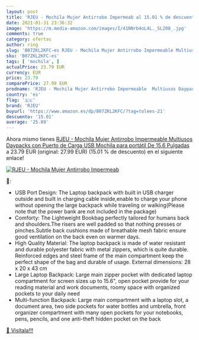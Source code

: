 ```yaml
---
layout: post
title: 'RJEU - Mochila Mujer Antirrobo Impermeab al 15.01 % de descuento'
date: 2021-01-31 23:36:32
image: 'https://m.media-amazon.com/images/I/41NNrb4oL4L._SL200_.jpg'
comments: true
category: ofertas
author: ring
slug: 'B07ZKL2KFC-es RJEU - Mochila Mujer Antirrobo Impermeable Multiusos...'
sku: 'B07ZKL2KFC-es'
tags: [ 'mochila', ]
actualPrice: 23.79 EUR
currency: EUR
price: 23.79
comparePrice: 27.99 EUR
prodname: 'RJEU - Mochila Mujer Antirrobo Impermeable  Multiusos Daypacks con Puerto de Carga USB  Mochila para portátil De 15.6 Pulgadas'
country: 'es'
flag: '🇪🇸'
brand: 'RJEU'
buyurl: 'https://www.amazon.es/dp/B07ZKL2KFC/?tag=tolees-21'
descuento: '15.01'
average: '25.89'
---
```


Ahora mismo tienes [RJEU - Mochila Mujer Antirrobo Impermeable  Multiusos Daypacks con Puerto de Carga USB  Mochila para portátil De 15.6 Pulgadas](https://www.amazon.es/dp/B07ZKL2KFC/?tag=tolees-21) a 23.79 EUR (original: 27.99 EUR) (15.01 %  de descuento) en el siguiente enlace!

[![RJEU - Mochila Mujer Antirrobo Impermeab](https://m.media-amazon.com/images/I/41NNrb4oL4L._SL200_.jpg)](https://www.amazon.es/dp/B07ZKL2KFC/?tag=tolees-21)

🔎:

- USB Port Design: The Laptop backpack with built in USB charger outside and built in charging cable inside,enable to charge your phone without opening the large backpack while traveling or walking(Please note that the power bank are not included in the package)
- Comforty: The Lightweight Bookbag perfectly tailored for humans back and shoulders.The risers are well padded so that nothing presses or pinches.Subtle back cushions made of breathable mesh fabric ensure good ventilation on the back even on warmer days.
- High Quality Material: The laptop backpack is made of water resistant and durable polyester fabric with metal zippers, which is quite durable. Reinforced edges and steel frame of the main compartment keep the perfect shape of the bag and durable of usage. External dimensions: 28 x 20 x 43 cm
- Large Laptop Backpack: Large main zipper pocket with dedicated laptop compartment for screen sizes up to 15.6", open pocket provide for your reading material and work documents, roomy space with organized pockets to your daily need
- Multi-function Backpack: Large main compartment with a laptop slot, a document area, two side pockets for water bottles and umbrella, front organizer compartment with many open pockets for your notebooks, pens, pencils, and one anti-theft hidden pocket on the back

[🛒 Visítala!!!](https://www.amazon.es/dp/B07ZKL2KFC/?tag=tolees-21)
